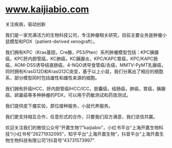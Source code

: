 # www.kaijiabio.com
关注疾病，驱动创新

我们是一家充满活力的生物科技公司，专注肿瘤相关研究，目前主要业务是肿瘤小鼠模型和PDX（patient-derived xenograft）。

我们拥有KPC（Kras基因，Cre酶，P53/Pten）系列肿瘤模型包括：KPC胰腺癌，KPC肝内胆管癌，KC肺癌，KC胰腺炎，KPC/KAPC胃癌，KPC/KAPC肠癌，AOM-DSS诱导结直肠癌，4-NQO诱导食管癌/舌癌，MMTV-PyMT乳腺癌，同时拥有KrasG12D和KrasG12C突变，基于以上小鼠，我们分离出了相应的细胞系，部分模型同时包括雄性和雌性来源的细胞。

我们拥有肝癌HCC，肝内胆管癌IHCC/ICC，胆囊癌，结肠癌，肺癌，胃癌，胰腺癌，卵巢癌等多种肿瘤的PDX，可以用于药敏测试和药效测试。

我们提供皮下瘤实验，原位接种服务，小鼠代养服务。

我们更支持相互合作，任意形式的合作，只要我们双方满意，我们坚信共赢。

欢迎关注我们的微信公众号“开嘉生物”/“kaijiabio”，小红书平台“上海开嘉生物科技”/小红书号“26271932095”，知乎平台“上海开嘉生物”，抖音平台“上海开嘉生物生物科技有限公司”/抖音号“43731573997”.
